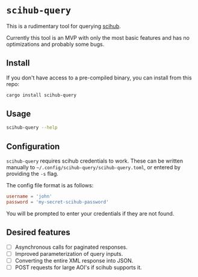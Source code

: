 # `scihub-query`

This is a rudimentary tool for querying [scihub](https://scihub.copernicus.eu/dhus/search).

Currently this tool is an MVP with only the most basic features and has no optimizations and probably some bugs.

## Install

If you don't have access to a pre-compiled binary, you can install from this repo:

```sh
cargo install scihub-query
```

## Usage

```sh
scihub-query --help
```

## Configuration

`scihub-query` requires scihub credentials to work. These can be written manually to `~/.config/scihub-query/scihub-query.toml`, or entered by providing the `-s` flag.

The config file format is as follows:

```toml
username = 'john'
password = 'my-secret-scihub-password'
```

You will be prompted to enter your credentials if they are not found.

## Desired features

- [ ] Asynchronous calls for paginated responses.
- [ ] Improved parameterization of query inputs.
- [ ] Converting the entire XML response into JSON.
- [ ] POST requests for large AOI's if scihub supports it.
